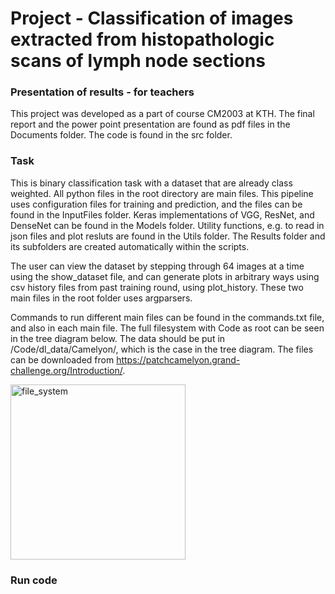# Project - Classification of images extracted from histopathologic scans of lymph node sections

### Presentation of results - for teachers

This project was developed as a part of course CM2003 at KTH. The final report and the power point presentation are found as pdf files in the Documents folder. The code is found in the src folder. 

### Task

This is binary classification task with a dataset that are already class weighted. All python files in the root directory are main files. This pipeline uses configuration files for training and prediction, and the files can be found in the InputFiles folder. Keras implementations of VGG, ResNet, and DenseNet can be found in the Models folder. Utility functions, e.g. to read in json files and plot resluts are found in the Utils folder. The Results folder and its subfolders are created automatically within the scripts.   

The user can view the dataset by stepping through 64 images at a time using the show_dataset file, and can generate plots in arbitrary ways using csv history files from past training round, using plot_history. These two main files in the root folder uses argparsers. 

Commands to run different main files can be found in the commands.txt file, and also in each main file. The full filesystem with Code as root can be seen in the tree diagram below. The data should be put in /Code/dl_data/Camelyon/, which is the case in the tree diagram. The files can be downloaded from https://patchcamelyon.grand-challenge.org/Introduction/. 

<img width=280 alt="file_system" src="https://user-images.githubusercontent.com/55019110/66723566-cac55080-ee1a-11e9-92b2-33c8cae2556b.png">

### Run code
